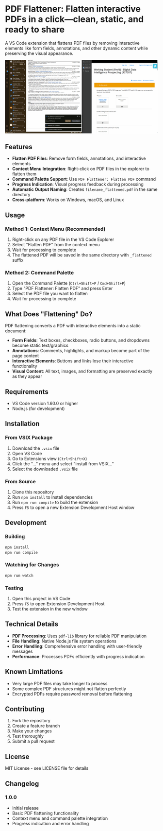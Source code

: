 # PDF Flattener: Flatten interactive PDFs in a click—clean, static, and ready to share

A VS Code extension that flattens PDF files by removing interactive elements like form fields, annotations, and other dynamic content while preserving the visual appearance.

![Alt Text](./Animation.gif)

## Features

- **Flatten PDF Files**: Remove form fields, annotations, and interactive elements
- **Context Menu Integration**: Right-click on PDF files in the explorer to flatten them
- **Command Palette Support**: Use `PDF Flattener: Flatten PDF` command
- **Progress Indication**: Visual progress feedback during processing
- **Automatic Output Naming**: Creates `filename_flattened.pdf` in the same directory
- **Cross-platform**: Works on Windows, macOS, and Linux

## Usage

### Method 1: Context Menu (Recommended)
1. Right-click on any PDF file in the VS Code Explorer
2. Select "Flatten PDF" from the context menu
3. Wait for processing to complete
4. The flattened PDF will be saved in the same directory with `_flattened` suffix

### Method 2: Command Palette
1. Open the Command Palette (`Ctrl+Shift+P` / `Cmd+Shift+P`)
2. Type "PDF Flattener: Flatten PDF" and press Enter
3. Select the PDF file you want to flatten
4. Wait for processing to complete

## What Does "Flattening" Do?

PDF flattening converts a PDF with interactive elements into a static document:

- **Form Fields**: Text boxes, checkboxes, radio buttons, and dropdowns become static text/graphics
- **Annotations**: Comments, highlights, and markup become part of the page content
- **Interactive Elements**: Buttons and links lose their interactive functionality
- **Visual Content**: All text, images, and formatting are preserved exactly as they appear

## Requirements

- VS Code version 1.60.0 or higher
- Node.js (for development)

## Installation

### From VSIX Package
1. Download the `.vsix` file
2. Open VS Code
3. Go to Extensions view (`Ctrl+Shift+X`)
4. Click the "..." menu and select "Install from VSIX..."
5. Select the downloaded `.vsix` file

### From Source
1. Clone this repository
2. Run `npm install` to install dependencies
3. Run `npm run compile` to build the extension
4. Press `F5` to open a new Extension Development Host window

## Development

### Building
```bash
npm install
npm run compile
```

### Watching for Changes
```bash
npm run watch
```

### Testing
1. Open this project in VS Code
2. Press `F5` to open Extension Development Host
3. Test the extension in the new window

## Technical Details

- **PDF Processing**: Uses `pdf-lib` library for reliable PDF manipulation
- **File Handling**: Native Node.js file system operations
- **Error Handling**: Comprehensive error handling with user-friendly messages
- **Performance**: Processes PDFs efficiently with progress indication

## Known Limitations

- Very large PDF files may take longer to process
- Some complex PDF structures might not flatten perfectly
- Encrypted PDFs require password removal before flattening

## Contributing

1. Fork the repository
2. Create a feature branch
3. Make your changes
4. Test thoroughly
5. Submit a pull request

## License

MIT License - see LICENSE file for details

## Changelog

### 1.0.0
- Initial release
- Basic PDF flattening functionality
- Context menu and command palette integration
- Progress indication and error handling
